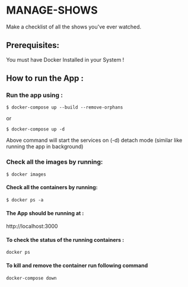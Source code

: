 # MANAGE-SHOWS

Make a checklist of all the shows you've ever watched.


## Prerequisites:

You must have Docker Installed in your System !


## How to run the App :

### Run the app using :

`$ docker-compose up --build --remove-orphans`

or

`$ docker-compose up -d`

Above command will start the services on (-d) detach mode (similar like running the app in background)



### Check all the images by running:

`$ docker images`


#### Check all the containers by running:

`$ docker ps -a`


#### The App should be running at :

http://localhost:3000


#### To check the status of the running containers :

`docker ps`


#### To kill and remove the container run following command

`docker-compose down`
